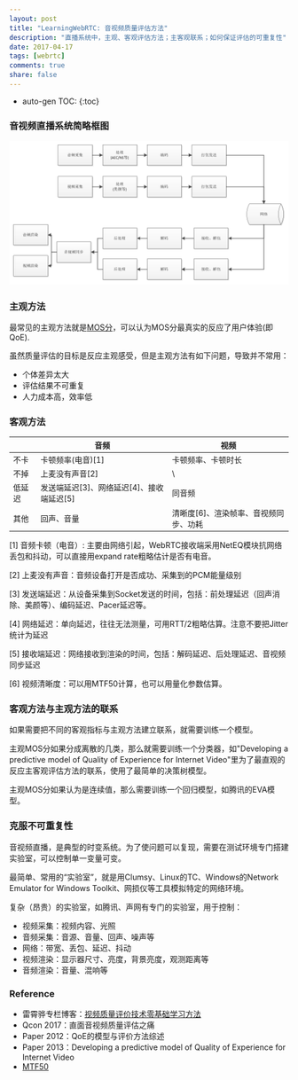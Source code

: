 ```yaml
---
layout: post
title: "LearningWebRTC: 音视频质量评估方法"
description: "直播系统中，主观、客观评估方法；主客观联系；如何保证评估的可重复性"
date: 2017-04-17
tags: [webrtc]
comments: true
share: false
---
```


* auto-gen TOC:
{:toc}

### 音视频直播系统简略框图

![直播系统简略框图](/images/LearningWebRTC/live-system-models.png)


### 主观方法

最常见的主观方法就是[MOS分](http://blog.csdn.net/leixiaohua1020/article/details/11730313)，可以认为MOS分最真实的反应了用户体验(即QoE).

虽然质量评估的目标是反应主观感受，但是主观方法有如下问题，导致并不常用：
 * 个体差异太大
 * 评估结果不可重复
 * 人力成本高，效率低


### 客观方法

|       | 音频 | 视频 |
| - | - | - |
|不卡   | 卡顿频率(电音)[1] | 卡顿频率、卡顿时长 |
|不掉   | 上麦没有声音[2]   | \ |
|低延迟 | 发送端延迟[3]、网络延迟[4]、接收端延迟[5] | 同音频 |
| 其他  | 回声、音量        | 清晰度[6]、渲染帧率、音视频同步、功耗 |

[1] 音频卡顿（电音）: 主要由网络引起，WebRTC接收端采用NetEQ模块抗网络丢包和抖动，可以直接用expand rate粗略估计是否有电音。

[2] 上麦没有声音：音频设备打开是否成功、采集到的PCM能量级别

[3] 发送端延迟：从设备采集到Socket发送的时间，包括：前处理延迟（回声消除、美颜等）、编码延迟、Pacer延迟等。

[4] 网络延迟：单向延迟，往往无法测量，可用RTT/2粗略估算。注意不要把Jitter统计为延迟

[5] 接收端延迟：网络接收到渲染的时间，包括：解码延迟、后处理延迟、音视频同步延迟

[6] 视频清晰度：可以用MTF50计算，也可以用量化参数估算。


### 客观方法与主观方法的联系

如果需要把不同的客观指标与主观方法建立联系，就需要训练一个模型。

主观MOS分如果分成离散的几类，那么就需要训练一个分类器，如"Developing a predictive model of Quality of Experience for Internet Video"里为了最直观的反应主客观评估方法的联系，使用了最简单的决策树模型。

主观MOS分如果认为是连续值，那么需要训练一个回归模型，如腾讯的EVA模型。


### 克服不可重复性

音视频直播，是典型的时变系统。为了使问题可以复现，需要在测试环境专门搭建实验室，可以控制单一变量可变。


最简单、常用的“实验室”，就是用Clumsy、Linux的TC、Windows的Network Emulator for Windows Toolkit、网损仪等工具模拟特定的网络环境。


复杂（昂贵）的实验室，如腾讯、声网有专门的实验室，用于控制：
 * 视频采集：视频内容、光照
 * 音频采集：音源、音量、回声、噪声等
 * 网络：带宽、丢包、延迟、抖动
 * 视频渲染：显示器尺寸、亮度，背景亮度，观测距离等
 * 音频渲染：音量、混响等


### Reference

 * 雷霄骅专栏博客：[视频质量评价技术零基础学习方法](http://blog.csdn.net/leixiaohua1020/article/details/16359465)
 * Qcon 2017：直面音视频质量评估之痛
 * Paper 2012：QoE的模型与评价方法综述
 * Paper 2013：Developing a predictive model of Quality of Experience for Internet Video
 * [MTF50](http://www.imatest.com/docs/sharpness/)

